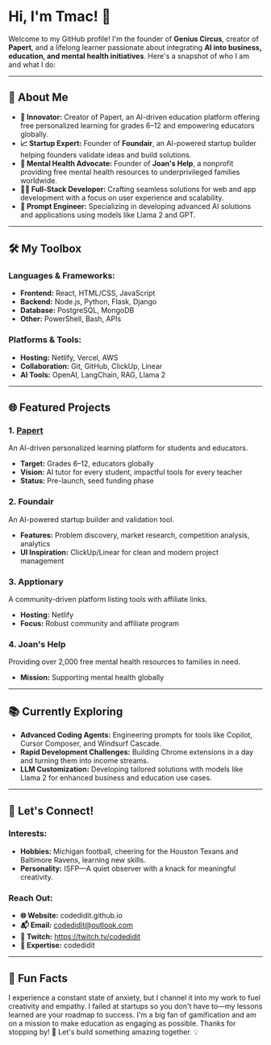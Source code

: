 # Hi, I'm Tmac! 👋

Welcome to my GitHub profile! I'm the founder of **Genius Circus**, creator of **Papert**, and a lifelong learner passionate about integrating **AI into business, education, and mental health initiatives**. Here's a snapshot of who I am and what I do:

---

## 🚀 About Me

- **🌟 Innovator:** Creator of Papert, an AI-driven education platform offering free personalized learning for grades 6–12 and empowering educators globally.
- **📈 Startup Expert:** Founder of **Foundair**, an AI-powered startup builder helping founders validate ideas and build solutions.
- **🧠 Mental Health Advocate:** Founder of **Joan's Help**, a nonprofit providing free mental health resources to underprivileged families worldwide.
- **👨‍💻 Full-Stack Developer:** Crafting seamless solutions for web and app development with a focus on user experience and scalability.
- **🧩 Prompt Engineer:** Specializing in developing advanced AI solutions and applications using models like Llama 2 and GPT.

---

## 🛠️ My Toolbox

### Languages & Frameworks:
- **Frontend:** React, HTML/CSS, JavaScript
- **Backend:** Node.js, Python, Flask, Django
- **Database:** PostgreSQL, MongoDB
- **Other:** PowerShell, Bash, APIs

### Platforms & Tools:
- **Hosting:** Netlify, Vercel, AWS
- **Collaboration:** Git, GitHub, ClickUp, Linear
- **AI Tools:** OpenAI, LangChain, RAG, Llama 2

---

## 🌐 Featured Projects

### 1. [Papert](https://www.papert.io)
An AI-driven personalized learning platform for students and educators.
- **Target:** Grades 6–12, educators globally
- **Vision:** AI tutor for every student, impactful tools for every teacher
- **Status:** Pre-launch, seed funding phase

### 2. Foundair
An AI-powered startup builder and validation tool.
- **Features:** Problem discovery, market research, competition analysis, analytics
- **UI Inspiration:** ClickUp/Linear for clean and modern project management

### 3. Apptionary
A community-driven platform listing tools with affiliate links.
- **Hosting:** Netlify
- **Focus:** Robust community and affiliate program

### 4. Joan's Help
Providing over 2,000 free mental health resources to families in need.
- **Mission:** Supporting mental health globally

---

## 📚 Currently Exploring

- **Advanced Coding Agents:** Engineering prompts for tools like Copilot, Cursor Composer, and Windsurf Cascade.
- **Rapid Development Challenges:** Building Chrome extensions in a day and turning them into income streams.
- **LLM Customization:** Developing tailored solutions with models like Llama 2 for enhanced business and education use cases.

---

## 💬 Let's Connect!

### Interests:
- **Hobbies:** Michigan football, cheering for the Houston Texans and Baltimore Ravens, learning new skills.
- **Personality:** ISFP—A quiet observer with a knack for meaningful creativity.

### Reach Out:
- **🌐 Website:** codedidit.github.io
- **📬 Email:** codedidit@outlook.com
- **🎥 Twitch:** https://twitch.tv/codedidit
- **🧠 Expertise:** codedidit

---

## 🌟 Fun Facts

I experience a constant state of anxiety, but I channel it into my work to fuel creativity and empathy.
I failed at startups so you don't have to—my lessons learned are your roadmap to success.
I'm a big fan of gamification and am on a mission to make education as engaging as possible.
Thanks for stopping by! 🚀 Let's build something amazing together. 💡
